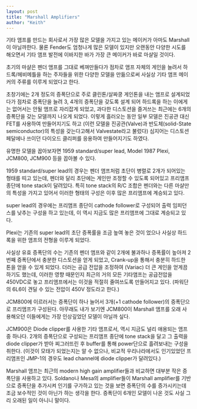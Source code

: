 ```yaml
---
layout: post
title: "Marshall Amplifiers"
author: "Keith"
---
```


기타 앰프를 만드는 회사로서 가장 많은 모델을 가지고 있는 메이커가
아마도 Marshall이 아닐까한다. 물론 Fender도 엄청나게 많은 모델이 있지만
오랜동안 다양한 시도를 해오면서 기타 앰프 발전에 이바지한 바가 가장 큰 메이커가
바로 마샬일 것이다.

초기의 마샬은 펜더 앰프를 그대로 베껴만들다가 점차로 앰프 자체의 게인을
늘려서 하드록/헤비메틀을 하는 주자들을 위한 다양한 모델을 만듦으로써
사실상 기타 앰프 메이커의 주류를 이루게 되었다고 한다.

초창기에는 2개 정도의 증폭단으로 주로 클린톤/살짜쿵 게인톤을 내는 앰프로
설계되었다가 점차로 증폭단을 늘려 3, 4개의 증폭단을 갖도록 설계 되어
하드록을 하는 이에게는 없어서는 안될 앰프로 자리잡게 되었고,
과다한 디스토션을 즐겨쓰는 최근에는 6개의 증폭단을 갖는 모델까지 나오게 되었다.
이렇게 흘러오는 동안 일부 모델은 진공관 대신 FET를 사용하여 만들어지기도 하고
(이런 모델을 진공관(Valve)과 반도체(solid-State semiconductor)의 특성을 갖는다고해서
Valvestate라고 불렀다) 심지어는 디스토션 페달에나 쓰이던 다이오드 클리퍼를 응용하여
만들어지기도 하였다.

유명한 모델을 꼽아보자면 1959 standard/super lead, Model 1987 Plexi,
JCM800, JCM900 등을 꼽아볼 수 있다.

1959 standard/super lead의 경우는 펜더 앰프처럼 초단이 병렬로 2개가 되어있는 형태를
띠고 있는데, 펜더와 달리 초단에는 게인만 조정할 수 있도록 되어있고
프리앰프 종단에 tone stack이 달려있다. 특히 tone stack의 R/C 조합은
펜더와는 다른 마샬만의 특성을 가지고 있어서 이러한 형태의 구성은
이후 많은 프리앰프에 계승되고 있다.

super lead의 경우에는 프리앰프 종단이 cathode follower로 구성되어
출력 임피던스를 낮추는 구성을 하고 있는데, 이 역시 지금도 많은
프리앰프에 그대로 계승되고 있다.

Plexi는 기존의 super lead의 초단 증폭률을 조금 높여 놓은 것이 었으나
사실상 하드록을 위한 앰프의 전형을 이루게 되었다.

사실상 유효 증폭단의 수는 기존의 펜더 앰프와 같이 2개에 불과하나
증폭률이 높아져 2번째 증폭단에서 충분한 디스토션을 얻게 되었고,
Crank-up을 통해서 충분히 하드한 톤을 얻을 수 있게 되었다.
더러는 공급 전압을 조정하여 (Variac) 더 큰 게인을 얻게끔 하기도 했는데,
이러한 영향 때문인지 최근의 거의 모든 기타앰프는 공급전압을 450VDC로 놓고
프리앰프에서는 이것을 적절히 줄여쓰도록 만들어지고 있다.
(파워단의 6L6이 견딜 수 있는 전압이 450V 정도라고 한다.)

JCM800에 이르러서는 증폭단이 하나 늘어서 3개(+1 cathode follower)의 증폭단으로
프리앰프가 구성된다. 아무래도 내가 보기엔 JCM800이 Marshall 앰프를 오래 사용해오던
이들에게는 가장 인상깊었던 모델이 아닐까 싶다.

JCM900은 Diode clipper를 사용한 기타 앰프로서, 역시 지금도 널리 애용되는
앰프 중 하나다. 2개의 증폭단으로 구성되는 프리앰프 종단에 tone stack을 달고
그 출력을 diode clipper가 받아 찌그러뜨린 후 buffer를 통해 power단으로
흘려보내는 구성을 취한다.
(이것이 모태가 되었는지는 알 수 없으나, 비교적 우리나라에서도 인기있었던
프리앰프인 JMP-1의 경우도 lead channel에 diode clipper가 달려있다.)

Marshall 앰프는 최근의 modern high gain amplifier들과 비교하면 대부분
작은 증폭단을 사용하고 있다. Soldano나 Mesa의 amplifier들이 Marshall
amplifier를 기반으로 증폭단을 추가시켜 인기를 구가하고 있는 것을 보면
증폭단의 수를 증가시키는데 조금 보수적인 것이 아닌가 하는 생각을 한다.
증폭단이 6개인 모델이 나온 것도 사실 그리 오래된 일이 아니니 말이다.

